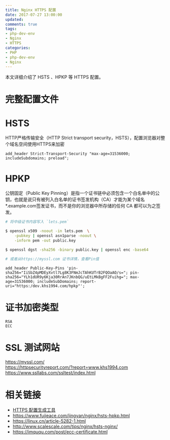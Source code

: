 ```yaml
---
title: Nginx HTTPS 配置
date: 2017-07-27 13:00:00
updated:
comments: true
tags:
- php-dev-env
- Nginx
- HTTPS
categories:
- PHP
- php-dev-env
- Nginx
---
```


本文详细介绍了 HSTS 、HPKP 等 HTTPS 配置。

<!--more-->

# 完整配置文件

# HSTS

HTTP严格传输安全（HTTP Strict transport security，HSTS），配置浏览器对整个域名空间使用HTTPS来加密

```nginx
add_header Strict-Transport-Security "max-age=31536000; includeSubdomains; preload";
```

# HPKP

公钥固定（Public Key Pinning）是指一个证书链中必须包含一个白名单中的公钥，也就是说只有被列入白名单的证书签发机构（CA）才能为某个域名*.example.com签发证书，而不是你的浏览器中所存储的任何 CA 都可以为之签发。

```bash
# 将中级证书内容写入 `lets.pem`

$ openssl x509 -noout -in lets.pem  \
    -pubkey | openssl asn1parse -noout \
    -inform pem -out public.key

$ openssl dgst -sha256 -binary public.key | openssl enc -base64

# 或者从https://myssl.com 证书详情，查看Pin值
```

```nginx
add_header Public-Key-Pins 'pin-sha256="IiSbZ4pMDEyXvtl7Lg8K3FNmJcTAhKUTrB2FQOaAO/s="; pin-sha256="YLh1dUR9y6Kja30RrAn7JKnbQG/uEtLMkBgFF2Fuihg="; max-age=31536000; includeSubDomains; report-uri="https:/dev.khs1994.com/hpkp"';
```


# 证书加密类型

`RSA`  
`ECC`

# SSL 测试网站

https://myssl.com/  
https://httpsecurityreport.com/?report=www.khs1994.com  
https://www.ssllabs.com/ssltest/index.html  

# 相关链接

* [HTTPS 配置生成工具](https://mozilla.github.io/server-side-tls/ssl-config-generator/)
* https://www.fujieace.com/jingyan/nginx/hsts-hpkp.html
* https://linux.cn/article-5282-1.html
* http://www.scalescale.com/tips/nginx/hsts-nginx/
* https://imququ.com/post/ecc-certificate.html
